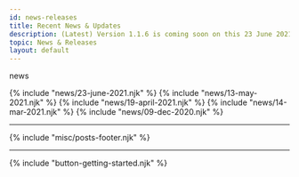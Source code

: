 ```yaml
---
id: news-releases
title: Recent News & Updates
description: (Latest) Version 1.1.6 is coming soon on this 23 June 2021.
topic: News & Releases
layout: default
---
```


<y class="-mt-4 (xs)text-4xl (lg)text-6xl font-black gap-tighter">
  news
</y>

<!-- TODO:  -->

{% include "news/23-june-2021.njk" %}
{% include "news/13-may-2021.njk" %}
{% include "news/19-april-2021.njk" %}
{% include "news/14-mar-2021.njk" %}
{% include "news/09-dec-2020.njk" %}

---

{% include "misc/posts-footer.njk" %}

---

{% include "button-getting-started.njk" %}
